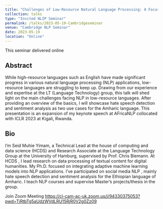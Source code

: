 ```yaml
---
title: "Challenges of Low-Resource Natural Language Processing: A Focus on Sentiment Analysis and Hate Speech Detection in Amharic"
collection: talks
type: "Invited NLIP Seminar"
permalink: /talks/2023-05-19-Cambridgeseminar
venue: "Cambridge NLP Seminar"
date: 2023-05-19
location: "Online"
---
```


This seminar delivered online

## Abstract 
While high-resource languages such as English have made significant progress in various natural language processing (NLP) applications, low-resource languages are struggling to keep up. Drawing from our experience and expertise at the LT (Language Technology) group, this talk will shed light on the main challenges facing NLP in low-resource languages. After providing an overview of the basics, I will showcase hate speech detection and sentiment analysis as two use cases for the Amharic language. This presentation is an expansion of my keynote speech at AFricaNLP collocated with ICLR 2023 at Kigali, Rwanda.

## Bio

I’m Seid Muhie Yimam, a Technical Lead at the house of computing and data science (HCDS) and Research Associate at the Language Technology Group at the University of Hamburg, supervised by Prof. Chris Biemann. At HCDS , I lead research on data processing of textual content for digital humanities. My Ph.D. focused on integrating adaptive machine learning models into NLP applications. I’ve participated on social media NLP , mainly hate speech detection and sentiment analysis for the Ethiopian language of Amharic. I teach NLP courses and supervise Master’s projects/thesis in the group.


Join Zoom Meeting https://cl-cam-ac-uk.zoom.us/j/94330375053?pwd=TjRtbTg5aUdzWVdLRU15RjR0V2g0Zz09
